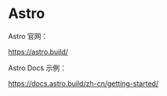 # Astro



Astro 官网：

https://astro.build/



Astro Docs 示例：

https://docs.astro.build/zh-cn/getting-started/
